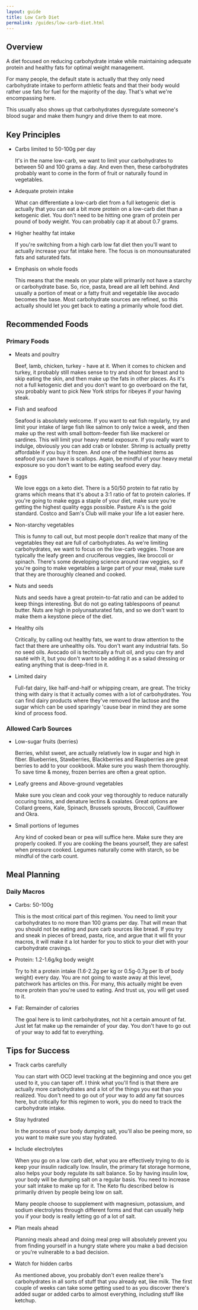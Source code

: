 ```yaml
---
layout: guide
title: Low Carb Diet
permalink: /guides/low-carb-diet.html
---
```


## Overview
A diet focused on reducing carbohydrate intake while maintaining adequate protein and healthy fats for optimal weight management.

For many people, the default state is actually that they only need carbohydrate intake to perform athletic feats and that their body would rather use fats for fuel for the majority of the day. That's what we're encompassing here.

This usually also shows up that carbohydrates dysregulate someone's blood sugar and make them hungry and drive them to eat more. 

## Key Principles
- Carbs limited to 50-100g per day

  It's in the name low-carb, we want to limit your carbohydrates to between 50 and 100 grams a day. And even then, these carbohydrates probably want to come in the form of fruit or naturally found in vegetables.
  
- Adequate protein intake

  What can differentiate a low-carb diet from a full ketogenic diet is actually that you can eat a bit more protein on a low-carb diet than a ketogenic diet. You don't need to be hitting one gram of protein per pound of body weight. You can probably cap it at about 0.7 grams.
  
- Higher healthy fat intake

  If you're switching from a high carb low fat diet then you'll want to actually increase your fat intake here. The focus is on monounsaturated fats and saturated fats.
  
- Emphasis on whole foods

  This means that the meals on your plate will primarily not have a starchy or carbohydrate base. So, rice, pasta, bread are all left behind. And usually a portion of meat or a fatty fruit and vegetable like avocado becomes the base. Most carbohydrate sources are refined, so this actually should let you get back to eating a primarily whole food diet. 

## Recommended Foods
### Primary Foods
- Meats and poultry
  
  Beef, lamb, chicken, turkey - have at it. When it comes to chicken and turkey, it probably still makes sense to try and shoot for breast and to skip eating the skin, and then make up the fats in other places. As it's not a full ketogenic diet and you don't want to go overboard on the fat, you probably want to pick New York strips for ribeyes if your having steak.
  
- Fish and seafood

  Seafood is absolutely welcome. If you want to eat fish regularly, try and limit your intake of large fish like salmon to only twice a week, and then make up the rest with small bottom-feeder fish like mackerel or sardines. This will limit your heavy metal exposure. If you really want to indulge, obviously you can add crab or lobster. Shrimp is actually pretty affordable if you buy it frozen. And one of the healthiest items as seafood you can have is scallops. Again, be mindful of your heavy metal exposure so you don't want to be eating seafood every day.

- Eggs

  We love eggs on a keto diet. There is a 50/50 protein to fat ratio by grams which means that it's about a 3:1 ratio of fat to protein calories. If you're going to make eggs a staple of your diet, make sure you're getting the highest quality eggs possible. Pasture A's is the gold standard. Costco and Sam's Club will make your life a lot easier here.

- Non-starchy vegetables

  This is funny to call out, but most people don't realize that many of the vegetables they eat are full of carbohydrates. As we're limiting carbohydrates, we want to focus on the low-carb veggies. Those are typically the leafy green and cruciferous veggies, like broccoli or spinach. There's some developing science around raw veggies, so if you're going to make vegetables a large part of your meal, make sure that they are thoroughly cleaned and cooked.
  
- Nuts and seeds

  Nuts and seeds have a great protein-to-fat ratio and can be added to keep things interesting. But do not go eating tablespoons of peanut butter. Nuts are high in polyunsaturated fats, and so we don't want to make them a keystone piece of the diet.
  
- Healthy oils

  Critically, by calling out healthy fats, we want to draw attention to the fact that there are unhealthy oils. You don't want any industrial fats. So no seed oils. Avocado oil is technically a fruit oil, and you can fry and sauté with it, but you don't want to be adding it as a salad dressing or eating anything that is deep-fried in it.
  
- Limited dairy

  Full-fat dairy, like half-and-half or whipping cream, are great. The tricky thing with dairy is that it actually comes with a lot of carbohydrates. You can find dairy products where they've removed the lactose and the sugar which can be used sparingly 'cause bear in mind they are some kind of process food. 

### Allowed Carb Sources
- Low-sugar fruits (berries)

  Berries, whilst sweet, are actually relatively low in sugar and high in fiber. Blueberries, Stawberries, Blackberries and Raspberries are great berries to add to your cookbook. Make sure you wash them thoroughly. To save time & money, frozen berries are often a great option.
  
- Leafy greens and Above-ground vegetables

  Make sure you clean and cook your veg thoroughly to reduce naturally occuring toxins, and denature lectins & oxalates. Great options are Collard greens, Kale, Spinach, Brussels sprouts, Broccoli, Cauliflower and Okra.
  
- Small portions of legumes

  Any kind of cooked bean or pea will suffice here. Make sure they are properly cooked. If you are cooking the beans yourself, they are safest when pressure cooked. Legumes naturally come with starch, so be mindful of the carb count. 

## Meal Planning
### Daily Macros
- Carbs: 50-100g

  This is the most critical part of this regimen. You need to limit your carbohydrates to no more than 100 grams per day. That will mean that you should not be eating and pure carb sources like bread. If you try and sneak in pieces of bread, pasta, rice, and argue that it will fit your macros, it will make it a lot harder for you to stick to your diet with your carbohydrate cravings.
   
- Protein: 1.2-1.6g/kg body weight

  Try to hit a protein intake (1.6-2.2g per kg or 0.5g-0.7g per lb of body weight) every day. You are not going to waste away at this level, patchwork has articles on this. For many, this actually might be even more protein than you're used to eating. And trust us, you will get used to it. 
  
- Fat: Remainder of calories

  The goal here is to limit carbohydrates, not hit a certain amount of fat. Just let fat make up the remainder of your day. You don't have to go out of your way to add fat to everything. 

## Tips for Success
- Track carbs carefully

  You can start with OCD level tracking at the beginning and once you get used to it, you can taper off. I think what you'll find is that there are actually more carbohydrates and a lot of the things you eat than you realized. You don't need to go out of your way to add any fat sources here, but critically for this regimen to work, you do need to track the carbohydrate intake. 
   
- Stay hydrated

  In the process of your body dumping salt, you'll also be peeing more, so you want to make sure you stay hydrated.
  
- Include electrolytes

  When you go on a low carb diet, what you are effectively trying to do is keep your insulin radically low. Insulin, the primary fat storage hormone, also helps your body regulate its salt balance. So by having insulin low, your body will be dumping salt on a regular basis. You need to increase your salt intake to make up for it. The Keto flu described below is primarily driven by people being low on salt.

  Many people choose to supplement with magnesium, potassium, and sodium electrolytes through different forms and that can usually help you if your body is really letting go of a lot of salt.
  
- Plan meals ahead

  Planning meals ahead and doing meal prep will absolutely prevent you from finding yourself in a hungry state where you make a bad decision or you're vulnerable to a bad decision.
  
- Watch for hidden carbs

  As mentioned above, you probably don't even realize there's carbohydrates in all sorts of stuff that you already eat, like milk. The first couple of weeks can take some getting used to as you discover there's added sugar or added carbs to almost everything, including stuff like ketchup. 
